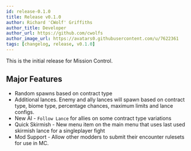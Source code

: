 ```yaml
---
id: release-0.1.0
title: Release v0.1.0
author: Richard 'CWolf' Griffiths
author_title: Developer
author_url: https://github.com/cwolfs
author_image_url: https://avatars0.githubusercontent.com/u/7622361
tags: [changelog, release, v0.1.0]
---
```


This is the initial release for Mission Control.

## Major Features

- Random spawns based on contract type
- Additional lances. Enemy and ally lances will spawn based on contract type, biome type, percentage chances, maximum limits and lance configs.
- New AI - `Follow Lance` for allies on some contract type variations
- Quick Skirmish - New menu item on the main menu that uses last used skirmish lance for a singleplayer fight
- Mod Support - Allow other modders to submit their encounter rulesets for use in MC.

